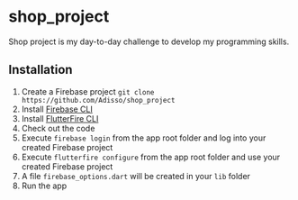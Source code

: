 # shop_project

Shop project is my day-to-day challenge to develop my programming skills.

## Installation

1. Create a Firebase project `git clone https://github.com/Adisso/shop_project`
2. Install [Firebase CLI](https://firebase.google.com/docs/cli)
3. Install [FlutterFire CLI](https://pub.dev/packages/flutterfire_cli)
4. Check out the code
5. Execute `firebase login` from the app root folder and log into your created Firebase project
6. Execute `flutterfire configure` from the app root folder and use your created Firebase project
7. A file `firebase_options.dart` will be created in your `lib` folder
8. Run the app